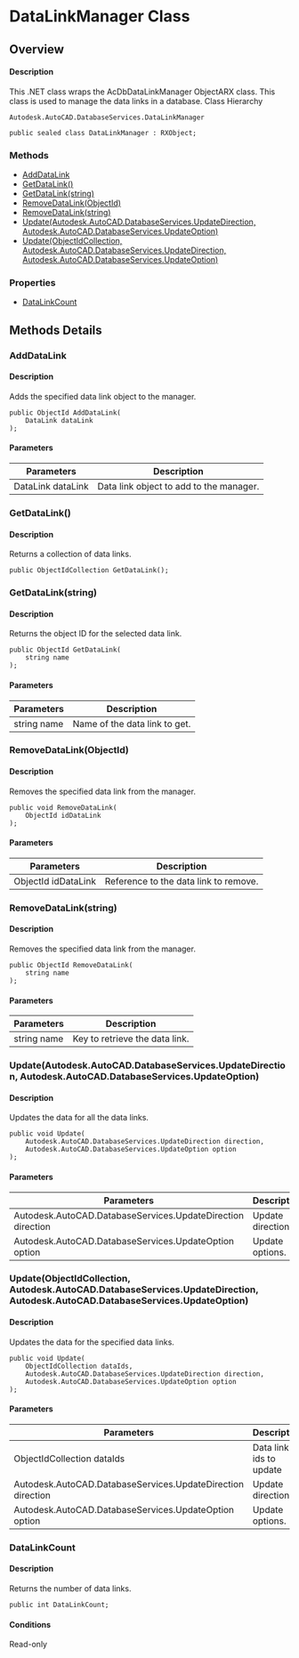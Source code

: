 # DataLinkManager Class

## Overview

#### Description
This .NET class wraps the AcDbDataLinkManager ObjectARX class. 
This class is used to manage the data links in a database.
Class Hierarchy
```text
Autodesk.AutoCAD.DatabaseServices.DataLinkManager
```

```text
public sealed class DataLinkManager : RXObject;
```

### Methods

- [AddDataLink](#adddatalink)
- [GetDataLink()](#getdatalink())
- [GetDataLink(string)](#getdatalink(string))
- [RemoveDataLink(ObjectId)](#removedatalink(objectid))
- [RemoveDataLink(string)](#removedatalink(string))
- [Update(Autodesk.AutoCAD.DatabaseServices.UpdateDirection, Autodesk.AutoCAD.DatabaseServices.UpdateOption)](#update(autodesk.autocad.databaseservices.updatedirection,-autodesk.autocad.databaseservices.updateoption))
- [Update(ObjectIdCollection, Autodesk.AutoCAD.DatabaseServices.UpdateDirection, Autodesk.AutoCAD.DatabaseServices.UpdateOption)](#update(objectidcollection,-autodesk.autocad.databaseservices.updatedirection,-autodesk.autocad.databaseservices.updateoption))

### Properties

- [DataLinkCount](#datalinkcount)


## Methods Details

### AddDataLink

#### Description
Adds the specified data link object to the manager.
```text
public ObjectId AddDataLink(
    DataLink dataLink
);
```

#### Parameters
| Parameters | Description |
| --- | --- |
| DataLink dataLink | Data link object to add to the manager. |

### GetDataLink()

#### Description
Returns a collection of data links.
```text
public ObjectIdCollection GetDataLink();
```

### GetDataLink(string)

#### Description
Returns the object ID for the selected data link.
```text
public ObjectId GetDataLink(
    string name
);
```

#### Parameters
| Parameters | Description |
| --- | --- |
| string name | Name of the data link to get. |

### RemoveDataLink(ObjectId)

#### Description
Removes the specified data link from the manager.
```text
public void RemoveDataLink(
    ObjectId idDataLink
);
```

#### Parameters
| Parameters | Description |
| --- | --- |
| ObjectId idDataLink | Reference to the data link to remove. |

### RemoveDataLink(string)

#### Description
Removes the specified data link from the manager.
```text
public ObjectId RemoveDataLink(
    string name
);
```

#### Parameters
| Parameters | Description |
| --- | --- |
| string name | Key to retrieve the data link. |

### Update(Autodesk.AutoCAD.DatabaseServices.UpdateDirection, Autodesk.AutoCAD.DatabaseServices.UpdateOption)

#### Description
Updates the data for all the data links.
```text
public void Update(
    Autodesk.AutoCAD.DatabaseServices.UpdateDirection direction, 
    Autodesk.AutoCAD.DatabaseServices.UpdateOption option
);
```

#### Parameters
| Parameters | Description |
| --- | --- |
| Autodesk.AutoCAD.DatabaseServices.UpdateDirection direction | Update direction. |
| Autodesk.AutoCAD.DatabaseServices.UpdateOption option | Update options. |

### Update(ObjectIdCollection, Autodesk.AutoCAD.DatabaseServices.UpdateDirection, Autodesk.AutoCAD.DatabaseServices.UpdateOption)

#### Description
Updates the data for the specified data links.
```text
public void Update(
    ObjectIdCollection dataIds, 
    Autodesk.AutoCAD.DatabaseServices.UpdateDirection direction, 
    Autodesk.AutoCAD.DatabaseServices.UpdateOption option
);
```

#### Parameters
| Parameters | Description |
| --- | --- |
| ObjectIdCollection dataIds | Data link ids to update |
| Autodesk.AutoCAD.DatabaseServices.UpdateDirection direction | Update direction. |
| Autodesk.AutoCAD.DatabaseServices.UpdateOption option | Update options. |

### DataLinkCount

#### Description
Returns the number of data links.
```text
public int DataLinkCount;
```

#### Conditions
Read-only